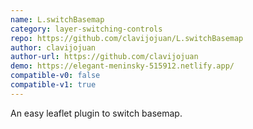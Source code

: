 ```yaml
---
name: L.switchBasemap
category: layer-switching-controls
repo: https://github.com/clavijojuan/L.switchBasemap
author: clavijojuan
author-url: https://github.com/clavijojuan
demo: https://elegant-meninsky-515912.netlify.app/
compatible-v0: false
compatible-v1: true
---
```


An easy leaflet plugin to switch basemap.

